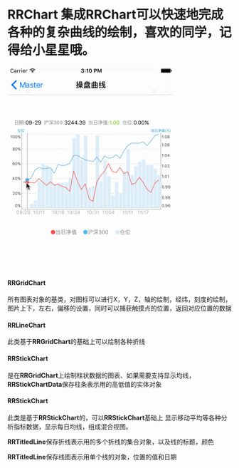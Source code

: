# RRChart 集成RRChart可以快速地完成各种的复杂曲线的绘制，喜欢的同学，记得给小星星哦。

![Mou icon](https://raw.githubusercontent.com/qingluanchou/RRChartView/master/RRChartView/RRChartView/test5.gif)



#### RRGridChart

所有图表对象的基类，对图标可以进行X，Y，Z，轴的绘制，经纬，刻度的绘制，图片上下，左右，偏移的设置，同时可以捕获触摸点的位置，返回对应位置的数据

#### RRLineChart
此类基于**RRGridChart**的基础上可以绘制各种折线

#### RRStickChart
是在**RRGridChart**上绘制柱状数据的图表、如果需要支持显示均线，**RRStickChartData**保存柱条表示用的高低值的实体对象

#### RRStickChart
此类是基于**RRStickChart**的，可以**RRStickChart**基础上
显示移动平均等各种分析指标数据，显示每日均线，组成混合视图。

 **RRTitledLine**保存折线表示用的多个折线的集合对象，以及线的标题，颜色
 
**RRTitledLine**保存线图表示用单个线的对象，位置的值和日期
